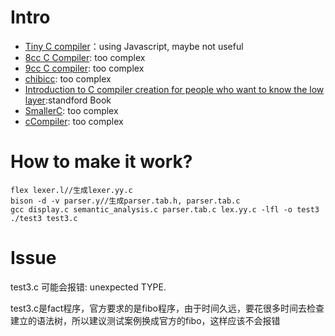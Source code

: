 # Intro

- [Tiny C compiler](https://github.com/o0olele/tiny-c-compiler)：using Javascript, maybe not useful
- [8cc C Compiler](https://github.com/rui314/8cc): too complex
- [9cc C compiler](https://github.com/rui314/9cc): too complex
- [chibicc](https://github.com/rui314/chibicc): too complex
- [Introduction to C compiler creation for people who want to know the low layer](https://www.sigbus.info/compilerbook):standford Book
- [SmallerC](https://github.com/alexfru/SmallerC): too complex
- [cCompiler](https://github.com/Uyouii/cCompiler): too complex

# How to make it work?

```
flex lexer.l//生成lexer.yy.c
bison -d -v parser.y//生成parser.tab.h, parser.tab.c 
gcc display.c semantic_analysis.c parser.tab.c lex.yy.c -lfl -o test3
./test3 test3.c
```

# Issue
test3.c 可能会报错: unexpected TYPE. 

test3.c是fact程序，官方要求的是fibo程序，由于时间久远，要花很多时间去检查建立的语法树，所以建议测试案例换成官方的fibo，这样应该不会报错

